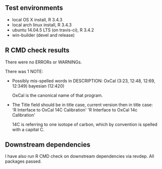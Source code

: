 ## Test environments
* local OS X install, R 3.4.3
* local arch linux install, R 3.4.3
* ubuntu 14.04.5 LTS (on travis-ci), R 3.4.2
* win-builder (devel and release)

## R CMD check results
There were no ERRORs or WARNINGs.

There was 1 NOTE:

* Possibly mis-spelled words in DESCRIPTION:
  OxCal (3:23, 12:48, 12:69, 12:349)
  bayesian (12:420)
  
  OxCal is the canonical name of that program.

* The Title field should be in title case, current version then in title case:
  'R Interface to OxCal 14C Calibration'
  'R Interface to OxCal 14c Calibration'

  14C is referring to one isotope of carbon, which by convention is spelled with a capital C.

## Downstream dependencies
I have also run R CMD check on downstream dependencies via revdep. All packages passed.

